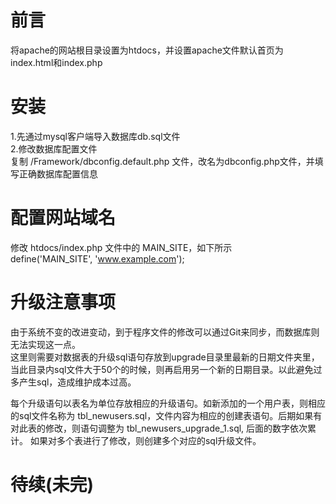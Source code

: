 # 前言
将apache的网站根目录设置为htdocs，并设置apache文件默认首页为index.html和index.php  

# 安装
1.先通过mysql客户端导入数据库db.sql文件  
2.修改数据库配置文件  
复制 /Framework/dbconfig.default.php 文件，改名为dbconfig.php文件，并填写正确数据库配置信息  

# 配置网站域名
修改 htdocs/index.php 文件中的 MAIN_SITE，如下所示  
define('MAIN_SITE', 'www.example.com');

# 升级注意事项
由于系统不变的改进变动，到于程序文件的修改可以通过Git来同步，而数据库则无法实现这一点。  
这里则需要对数据表的升级sql语句存放到upgrade目录里最新的日期文件夹里，当此目录内sql文件大于50个的时候，则再启用另一个新的日期目录。以此避免过多产生sql，造成维护成本过高。  

每个升级语句以表名为单位存放相应的升级语句。如新添加的一个用户表，则相应的sql文件名称为 tbl_newusers.sql，文件内容为相应的创建表语句。后期如果有对此表的修改，则语句调整为 tbl_newusers_upgrade_1.sql, 后面的数字依次累计。
如果对多个表进行了修改，则创建多个对应的sql升级文件。  

# 待续(未完)